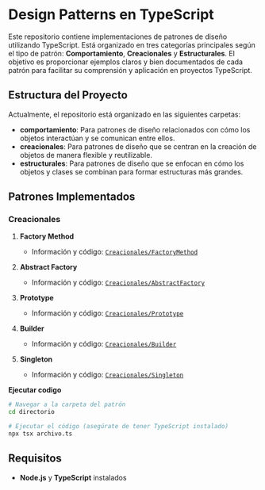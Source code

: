 # Design Patterns en TypeScript

Este repositorio contiene implementaciones de patrones de diseño utilizando TypeScript. Está organizado en tres categorías principales según el tipo de patrón: **Comportamiento**, **Creacionales** y **Estructurales**. El objetivo es proporcionar ejemplos claros y bien documentados de cada patrón para facilitar su comprensión y aplicación en proyectos TypeScript.

## Estructura del Proyecto

Actualmente, el repositorio está organizado en las siguientes carpetas:

- **comportamiento**: Para patrones de diseño relacionados con cómo los objetos interactúan y se comunican entre ellos.
- **creacionales**: Para patrones de diseño que se centran en la creación de objetos de manera flexible y reutilizable.
- **estructurales**: Para patrones de diseño que se enfocan en cómo los objetos y clases se combinan para formar estructuras más grandes.

## Patrones Implementados

### Creacionales

1. **Factory Method**
    - Información y código: [`Creacionales/FactoryMethod`](./Creacionales/FactoryMethod/FactoryMethod.md)

2. **Abstract Factory**
    - Información y código: [`Creacionales/AbstractFactory`](./Creacionales/AbstractFactory/AbstractFactory.md)

3. **Prototype**
    - Información y código: [`Creacionales/Prototype`](./Creacionales/Prototype/Prototype.md)

3. **Builder**
    - Información y código: [`Creacionales/Builder`](./Creacionales/Builder/Builder.md)

3. **Singleton**
    - Información y código: [`Creacionales/Singleton`](./Creacionales/Singleton/Singleton.md)

**Ejecutar codigo**
 ```bash
 # Navegar a la carpeta del patrón
 cd directorio
 
 # Ejecutar el código (asegúrate de tener TypeScript instalado)
 npx tsx archivo.ts
 ```

## Requisitos

- **Node.js** y **TypeScript** instalados 

